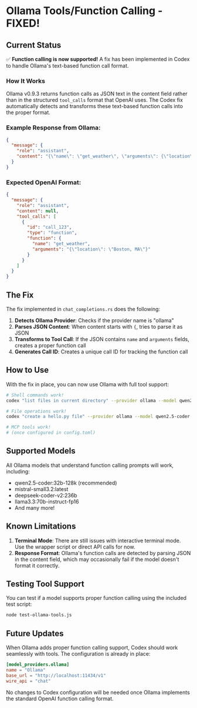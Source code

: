 # Ollama Tools/Function Calling - FIXED!

## Current Status

✅ **Function calling is now supported!** A fix has been implemented in Codex to handle Ollama's text-based function call format.

### How It Works

Ollama v0.9.3 returns function calls as JSON text in the content field rather than in the structured `tool_calls` format that OpenAI uses. The Codex fix automatically detects and transforms these text-based function calls into the proper format.

### Example Response from Ollama:
```json
{
  "message": {
    "role": "assistant",
    "content": "{\"name\": \"get_weather\", \"arguments\": {\"location\": \"Boston, MA\"}}"
  }
}
```

### Expected OpenAI Format:
```json
{
  "message": {
    "role": "assistant",
    "content": null,
    "tool_calls": [
      {
        "id": "call_123",
        "type": "function",
        "function": {
          "name": "get_weather",
          "arguments": "{\"location\": \"Boston, MA\"}"
        }
      }
    ]
  }
}
```

## The Fix

The fix implemented in `chat_completions.rs` does the following:

1. **Detects Ollama Provider**: Checks if the provider name is "ollama"
2. **Parses JSON Content**: When content starts with `{`, tries to parse it as JSON
3. **Transforms to Tool Call**: If the JSON contains `name` and `arguments` fields, creates a proper function call
4. **Generates Call ID**: Creates a unique call ID for tracking the function call

## How to Use

With the fix in place, you can now use Ollama with full tool support:

```bash
# Shell commands work!
codex "list files in current directory" --provider ollama --model qwen2.5-coder:32b-128k

# File operations work!
codex "create a hello.py file" --provider ollama --model qwen2.5-coder:32b-128k

# MCP tools work!
# (once configured in config.toml)
```

## Supported Models

All Ollama models that understand function calling prompts will work, including:
- qwen2.5-coder:32b-128k (recommended)
- mistral-small3.2:latest
- deepseek-coder-v2:236b
- llama3.3:70b-instruct-fp16
- And many more!

## Known Limitations

1. **Terminal Mode**: There are still issues with interactive terminal mode. Use the wrapper script or direct API calls for now.
2. **Response Format**: Ollama's function calls are detected by parsing JSON in the content field, which may occasionally fail if the model doesn't format it correctly.

## Testing Tool Support

You can test if a model supports proper function calling using the included test script:
```bash
node test-ollama-tools.js
```

## Future Updates

When Ollama adds proper function calling support, Codex should work seamlessly with tools. The configuration is already in place:

```toml
[model_providers.ollama]
name = "Ollama"
base_url = "http://localhost:11434/v1"
wire_api = "chat"
```

No changes to Codex configuration will be needed once Ollama implements the standard OpenAI function calling format.